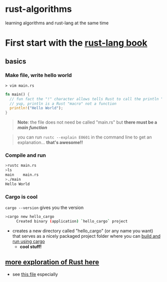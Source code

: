 # rust-algorithms

learning algorithms and rust-lang at the same time

# First start with the [rust-lang book][1]

## basics
### Make file, write hello world

`> vim main.rs`
```rust
fn main() {
  // fun fact the "!" character allows tells Rust to call the println "macro"
  // yup, println is a Rust "macro" not a function
  println!("Hello World");
}
```
> **Note**: the file does not need be called "main.rs" but **there must be a _main function_**

> you can run `rustc --explain E0601` in the command line to get an explanation... **that's awesome!!**

### Compile and run
```bash
>rustc main.rs
>ls
main    main.rs
>./main
Hello World
```

### Cargo is cool
`cargo --version` gives you the version

```bash
>cargo new hello_cargo
     Created binary (application) `hello_cargo` project
```
* creates a new directory called "hello_cargo" (or any name you want) that serves as a nicely packaged project folder where you can [build and run using cargo][2]
  * **cool stuff!**

## [more exploration of Rust here][3]
  * see [this file][4] especially 




[1]: https://doc.rust-lang.org/book/
[2]: https://doc.rust-lang.org/book/2018-edition/ch01-03-hello-cargo.html#building-and-running-a-cargo-project
[3]: https://github.com/mfekadu/rust-algorithms/tree/master/learning_rust
[4]: https://github.com/mfekadu/rust-algorithms/blob/master/learning_rust/guessing_game/src/main.rs
